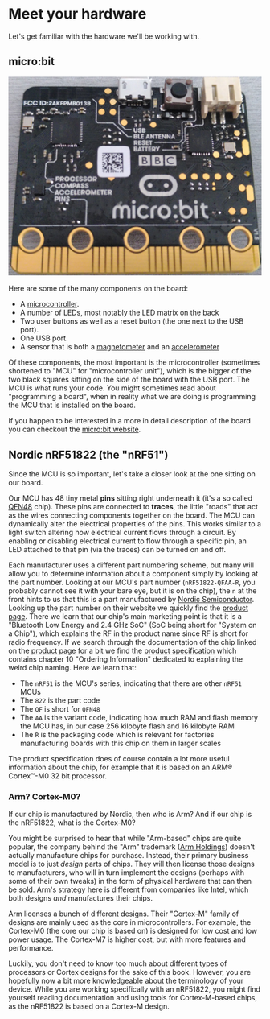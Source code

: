 # Meet your hardware

Let's get familiar with the hardware we'll be working with.

## micro:bit

<p align="center">
<img title="micro:bit" src="../assets/microbit.jpg">
</p>

Here are some of the many components on the board:

- A [microcontroller].
- A number of LEDs, most notably the LED matrix on the back
- Two user buttons as well as a reset button (the one next to the USB port).
- One USB port.
- A sensor that is both a [magnetometer] and an [accelerometer]

[microcontroller]: https://en.wikipedia.org/wiki/Microcontroller
[accelerometer]: https://en.wikipedia.org/wiki/Accelerometer
[magnetometer]: https://en.wikipedia.org/wiki/Magnetometer
[gyroscope]: https://en.wikipedia.org/wiki/Gyroscope

Of these components, the most important is the microcontroller (sometimes
shortened to "MCU" for "microcontroller unit"), which is the bigger of the two
black squares sitting on the side of the board with the USB port. The MCU is
what runs your code. You might sometimes read about "programming a board", when
in reality what we are doing is programming the MCU that is installed on the board.

If you happen to be interested in a more in detail description of the board you
can checkout the [micro:bit website](https://tech.microbit.org/hardware/).

## Nordic nRF51822 (the "nRF51")

Since the MCU is so important, let's take a closer look at the one sitting on our board.

Our MCU has 48 tiny metal **pins** sitting right underneath it (it's a so called [QFN48] chip).
These pins are connected to **traces**, the little "roads" that act as the wires connecting components
together on the board. The MCU can dynamically alter the electrical properties
of the pins. This works similar to a light switch altering how electrical
current flows through a circuit. By enabling or disabling electrical current to
flow through a specific pin, an LED attached to that pin (via the traces) can
be turned on and off.

Each manufacturer uses a different part numbering scheme, but many will allow
you to determine information about a component simply by looking at the part
number. Looking at our MCU's part number (`nRF51822-QFAA-R`, you probably cannot
see it with your bare eye, but it is on the chip), the `n` at the
front hints to us that this is a part manufactured by [Nordic Semiconductor].
Looking up the part number on their website we quickly find the [product page].
There we learn that our chip's main marketing point is that it is a
"Bluetooth Low Energy and 2.4 GHz SoC" (SoC being short for "System on a Chip"),
which explains the RF in the product name since RF is short for radio frequency.
If we search through the documentation of the chip linked on the [product page]
for a bit we find the [product specification] which contains chapter 10 "Ordering Information"
dedicated to explaining the weird chip naming. Here we learn that:

[QFN48]: https://en.wikipedia.org/wiki/Flat_no-leads_package
[Nordic Semiconductor]: https://www.nordicsemi.com/
[product page]: https://www.nordicsemi.com/Products/Low-power-short-range-wireless/nRF51822
[product specification]: https://infocenter.nordicsemi.com/pdf/nRF51822_PS_v3.3.pdf

- The `nRF51` is the MCU's series, indicating that there are other `nRF51` MCUs
- The `822` is the part code
- The `QF` is short for `QFN48`
- The `AA` is the variant code, indicating how much RAM and flash memory the MCU has,
  in our case 256 kilobyte flash and 16 kilobyte RAM
- The `R` is the packaging code which is relevant for factories manufacturing boards
  with this chip on them in larger scales

The product specification does of course contain a lot more useful information about
the chip, for example that it is based on an ARM® Cortex™-M0 32 bit processor.

### Arm? Cortex-M0?

If our chip is manufactured by Nordic, then who is Arm? And if our chip is the
nRF51822, what is the Cortex-M0?

You might be surprised to hear that while "Arm-based" chips are quite
popular, the company behind the "Arm" trademark ([Arm Holdings][]) doesn't
actually manufacture chips for purchase. Instead, their primary business
model is to just *design* parts of chips. They will then license those designs to
manufacturers, who will in turn implement the designs (perhaps with some of
their own tweaks) in the form of physical hardware that can then be sold.
Arm's strategy here is different from companies like Intel, which both
designs *and* manufactures their chips.

Arm licenses a bunch of different designs. Their "Cortex-M" family of designs
are mainly used as the core in microcontrollers. For example, the Cortex-M0
(the core our chip is based on) is designed for low cost and low power usage.
The Cortex-M7 is higher cost, but with more features and performance.

Luckily, you don't need to know too much about different types of processors
or Cortex designs for the sake of this book. However, you are hopefully now a
bit more knowledgeable about the terminology of your device. While you are
working specifically with an nRF51822, you might find yourself reading
documentation and using tools for Cortex-M-based chips, as the nRF51822 is
based on a Cortex-M design.

[Arm Holdings]: https://www.arm.com/
